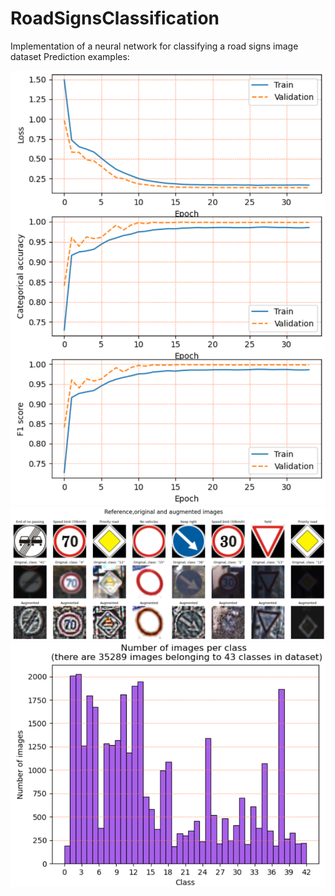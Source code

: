 # RoadSignsClassification
Implementation of a neural network for classifying a road signs image dataset
Prediction examples:

![img1.png](images/img1.PNG)
![img2.png](images/img2.PNG)
![img3.png](images/img3.PNG)
